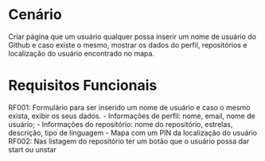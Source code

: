 # Cenário
Criar página que um usuário qualquer possa inserir um nome de usuário do Github
e caso existe o mesmo, mostrar os dados do perfil, repositórios e localização do 
usuário encontrado no mapa.

# Requisitos Funcionais
RF001: Formulário para ser inserido um nome de usuário e caso o mesmo exista,
exibir os seus dados.
    - Informações de perfil: nome, email, nome de usuário;
    - Informações do repositório: nome do repositório, estrelas, descrição, tipo de linguagem
    - Mapa com um PIN da localização do usuário
RF002: Nas listagem do repositório ter um botão que o usuário possa dar start ou unstar